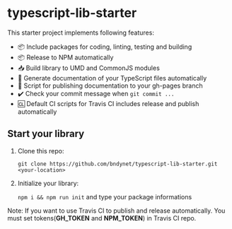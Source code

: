 # typescript-lib-starter

This starter project implements following features:

- :package: Include packages for coding, linting, testing and building
- :package: Release to NPM automatically
- :inbox_tray: Build library to UMD and CommonJS modules
- :blue_book: Generate documentation of your TypeScript files automatically
- :running: Script for publishing documentation to your gh-pages branch
- :heavy_check_mark: Check your commit message when `git commit ...`
- :cl: Default CI scripts for Travis CI includes release and publish automatically

## Start your library

1. Clone this repo:

    `git clone https://github.com/bndynet/typescript-lib-starter.git <your-location>`

1. Initialize your library:

    `npm i && npm run init` and type your package informations

Note: If you want to use Travis CI to publish and release automatically. You must set tokens(**GH_TOKEN** and **NPM_TOKEN**) in Travis CI repo.
